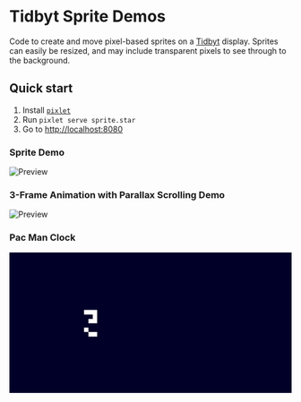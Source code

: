 # Tidbyt Sprite Demos
Code to create and move pixel-based sprites on a [Tidbyt](https://tidbyt.com/) display. Sprites can easily be resized, and may include transparent pixels to see through to the background.
 
## Quick start
1. Install [`pixlet`](https://github.com/tidbyt/pixlet)
2. Run `pixlet serve sprite.star`
3. Go to [http://localhost:8080](http://localhost:8080)

### Sprite Demo
![Preview](spritedemo.gif)

### 3-Frame Animation with Parallax Scrolling Demo
![Preview](parallaxdemo.gif)

### Pac Man Clock
![Preview](pacmandemo.gif)
